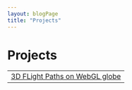 ```yaml
---
layout: blogPage
title: "Projects"
---
```


# Projects
<table class="table table-hover">
	<tr>
	  <td><a href="/projects/flight-paths">3D FLight Paths on WebGL globe</a></td>
	</tr>
</table>